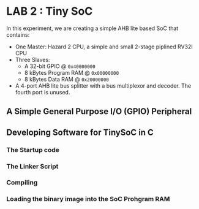 # LAB 2 : Tiny SoC
In this experiment, we are creating a simple AHB lite based SoC that contains:
- One Master: Hazard 2 CPU, a simple and small 2-stage piplined RV32I CPU
- Three Slaves: 
    - A 32-bit GPIO @ `0x40000000`
    - 8 kBytes Program RAM @ `0x00000000`
    - 8 kBytes Data RAM @ `0x20000000`
- A 4-port AHB lite bus splitter with a bus multiplexor and decoder. The fourth port is unused.

## A Simple General Purpose I/O (GPIO) Peripheral

## Developing Software for TinySoC in C
### The Startup code
### The Linker Script
### Compiling
### Loading the binary image into the SoC Prohgram RAM

